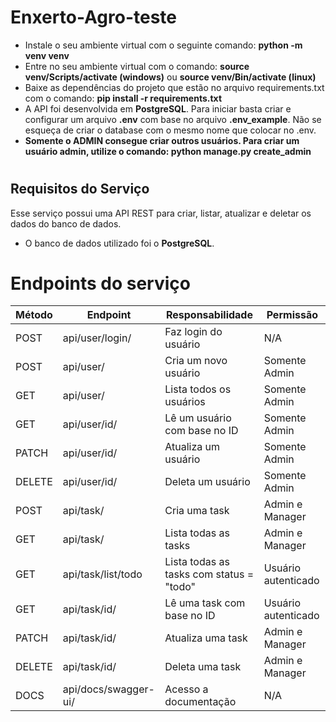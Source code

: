 # Enxerto-Agro-teste

 - Instale o seu ambiente virtual com o seguinte comando: **python -m venv venv**
 - Entre no seu ambiente virtual com o comando: **source venv/Scripts/activate (windows)** ou **source venv/Bin/activate (linux)**
 - Baixe as dependências do projeto que estão no arquivo requirements.txt com o comando: **pip install -r requirements.txt**
 - A API foi desenvolvida em  **PostgreSQL**. Para iniciar basta criar e configurar um arquivo  **.env** com base no arquivo  **.env_example**. Não se esqueça de criar o database com o mesmo nome que colocar no .env.
 - **Somente o ADMIN consegue criar outros usuários. Para criar um usuário admin, utilize o comando: python manage.py create_admin**

#

## Requisitos do Serviço

Esse serviço possui uma API REST para criar, listar, atualizar e deletar os dados do banco de dados.

- O banco de dados utilizado foi  o **PostgreSQL**.

#

# Endpoints do serviço

| Método | Endpoint             | Responsabilidade                               | Permissão           |
| ------ | -------------------- | ---------------------------------------------- | ------------------- |
| POST   | api/user/login/      | Faz login do usuário                           | N/A                 |
| POST   | api/user/            | Cria um novo usuário                           | Somente Admin       |
| GET    | api/user/            | Lista todos os usuários                        | Somente Admin       |
| GET    | api/user/id/         | Lê um usuário com base no ID                   | Somente Admin       |
| PATCH  | api/user/id/         | Atualiza um usuário                            | Somente Admin       | 
| DELETE | api/user/id/         | Deleta um usuário                              | Somente Admin       |
| POST   | api/task/            | Cria uma task                                  | Admin e Manager     |
| GET    | api/task/            | Lista todas as tasks                           | Admin e Manager     |
| GET    | api/task/list/todo   | Lista todas as tasks com status = "todo"       | Usuário autenticado |
| GET    | api/task/id/         | Lê uma task com base no ID                     | Usuário autenticado |
| PATCH  | api/task/id/         | Atualiza uma task                              | Admin e Manager     |
| DELETE | api/task/id/         | Deleta uma task                                | Admin e Manager     |
| DOCS   | api/docs/swagger-ui/ | Acesso a documentação                          | N/A                 |


